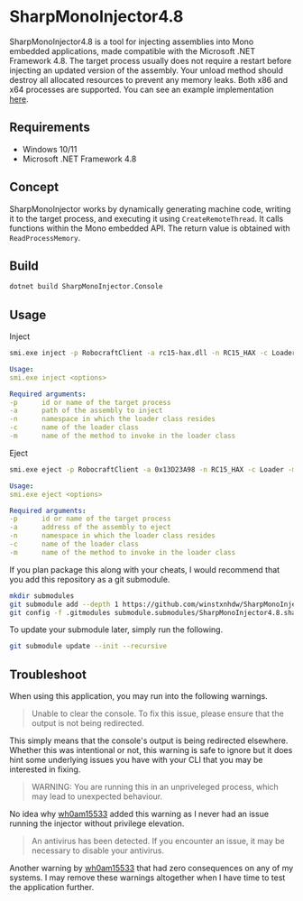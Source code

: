 # SharpMonoInjector4.8

SharpMonoInjector4.8 is a tool for injecting assemblies into Mono embedded applications, made compatible with the Microsoft .NET Framework 4.8. The target process usually does not require a restart before injecting an updated version of the assembly. Your unload method should destroy all allocated resources to prevent any memory leaks. Both x86 and x64 processes are supported. You can see an example implementation [here](https://github.com/winstxnhdw/rc15-hax/tree/master/rc15-hax/Scripts).

## Requirements

- Windows 10/11
- Microsoft .NET Framework 4.8

## Concept

SharpMonoInjector works by dynamically generating machine code, writing it to the target process, and executing it using `CreateRemoteThread`. It calls functions within the Mono embedded API. The return value is obtained with `ReadProcessMemory`.

## Build

```bash
dotnet build SharpMonoInjector.Console
```

## Usage

Inject

```bash
smi.exe inject -p RobocraftClient -a rc15-hax.dll -n RC15_HAX -c Loader -m Load
```

```yaml
Usage:
smi.exe inject <options>

Required arguments:
-p      id or name of the target process
-a      path of the assembly to inject
-n      namespace in which the loader class resides
-c      name of the loader class
-m      name of the method to invoke in the loader class
```

Eject

```bash
smi.exe eject -p RobocraftClient -a 0x13D23A98 -n RC15_HAX -c Loader -m Unload
```

```yaml
Usage:
smi.exe eject <options>

Required arguments:
-p      id or name of the target process
-a      address of the assembly to eject
-n      namespace in which the loader class resides
-c      name of the loader class
-m      name of the method to invoke in the loader class
```

If you plan package this along with your cheats, I would recommend that you add this repository as a git submodule.

```bash
mkdir submodules
git submodule add --depth 1 https://github.com/winstxnhdw/SharpMonoInjector4.8.git ./submodules
git config -f .gitmodules submodule.submodules/SharpMonoInjector4.8.shallow true
```

To update your submodule later, simply run the following.

```bash
git submodule update --init --recursive
```

## Troubleshoot

When using this application, you may run into the following warnings.

> Unable to clear the console. To fix this issue, please ensure that the output is not being redirected.

This simply means that the console's output is being redirected elsewhere. Whether this was intentional or not, this warning is safe to ignore but it does hint some underlying issues you have with your CLI that you may be interested in fixing.

> WARNING: You are running this in an unpriveleged process, which may lead to unexpected behaviour.

No idea why [wh0am15533](https://github.com/wh0am15533) added this warning as I never had an issue running the injector without privilege elevation.

> An antivirus has been detected. If you encounter an issue, it may be necessary to disable your antivirus.

Another warning by [wh0am15533](https://github.com/wh0am15533) that had zero consequences on any of my systems. I may remove these warnings altogether when I have time to test the application further.
